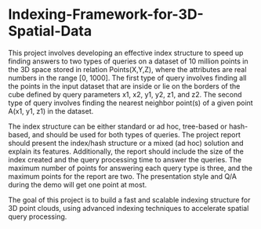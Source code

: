 # Indexing-Framework-for-3D-Spatial-Data

This project involves developing an effective index structure to speed up finding answers to two types of queries on a dataset of 10 million points in the 3D space stored in relation Points(X,Y,Z), where the attributes are real numbers in the range [0, 1000]. The first type of query involves finding all the points in the input dataset that are inside or lie on the borders of the cube defined by query parameters x1, x2, y1, y2, z1, and z2. The second type of query involves finding the nearest neighbor point(s) of a given point A(x1, y1, z1) in the dataset.

The index structure can be either standard or ad hoc, tree-based or hash-based, and should be used for both types of queries. The project report should present the index/hash structure or a mixed (ad hoc) solution and explain its features. Additionally, the report should include the size of the index created and the query processing time to answer the queries. The maximum number of points for answering each query type is three, and the maximum points for the report are two. The presentation style and Q/A during the demo will get one point at most.


The goal of this project is to build a fast and scalable indexing structure for 3D point clouds, using advanced indexing techniques to accelerate spatial query processing.
